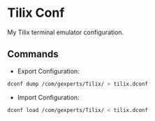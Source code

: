 # Tilix Conf

My Tilix terminal emulator configuration.

## Commands

- Export Configuration:

```sh
dconf dump /com/gexperts/Tilix/ > tilix.dconf
```

- Import Configuration:

```sh
dconf load /com/gexperts/Tilix/ < tilix.dconf
```

